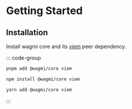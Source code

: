 # Getting Started

## Installation

Install wagmi core and its [viem](https://viem.sh) peer dependency.

::: code-group

```sh [pnpm]
pnpm add @wagmi/core viem
```

```sh [npm]
npm install @wagmi/core viem
```

```sh [yarn]
yarn add @wagmi/core viem
```

:::